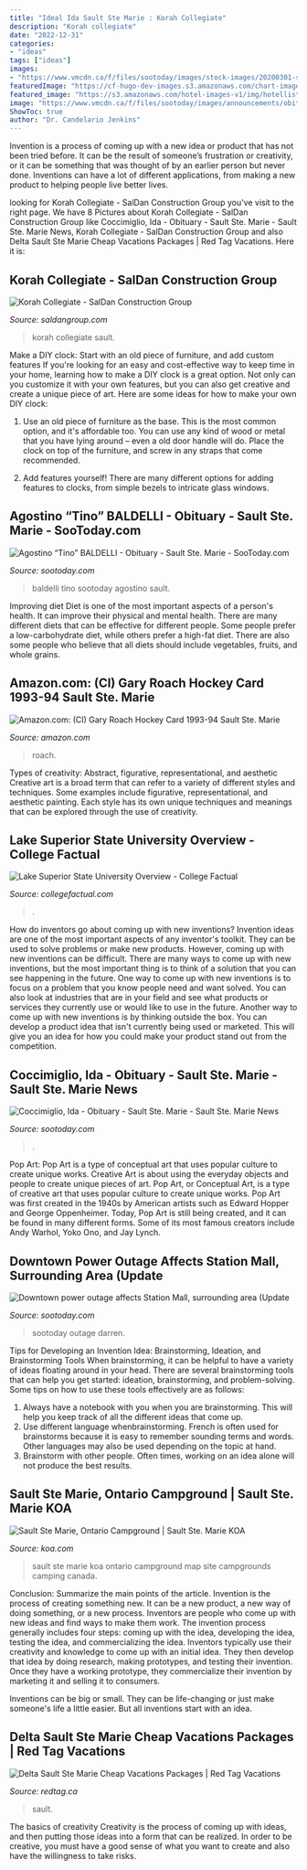 ```yaml
---
title: "Ideal Ida Sault Ste Marie : Korah Collegiate"
description: "Korah collegiate"
date: "2022-12-31"
categories:
- "ideas"
tags: ["ideas"]
images:
- "https://www.vmcdn.ca/f/files/sootoday/images/stock-images/20200301-station-mall,-winter,-stock-dt-02.jpg;w=960"
featuredImage: "https://cf-hugo-dev-images.s3.amazonaws.com/chart-images/colleges/lake-superior-state-university/map_xl.jpeg"
featured_image: "https://s3.amazonaws.com/hotel-images-v1/img/hotellistings/DELTA-SAULT-STE-MARIE--20181014192225_P.jpg"
image: "https://www.vmcdn.ca/f/files/sootoday/images/announcements/obituaries/bcf3369c-65a1-41d5-a277-3318e082d688.jpeg;w=800;h=1200;mode=crop"
ShowToc: true
author: "Dr. Candelario Jenkins"
---
```



Invention is a process of coming up with a new idea or product that has not been tried before. It can be the result of someone’s frustration or creativity, or it can be something that was thought of by an earlier person but never done. Inventions can have a lot of different applications, from making a new product to helping people live better lives.

	

		
looking for Korah Collegiate - SalDan Construction Group you've visit to the right page. We have 8 Pictures about Korah Collegiate - SalDan Construction Group like Coccimiglio, Ida - Obituary - Sault Ste. Marie - Sault Ste. Marie News, Korah Collegiate - SalDan Construction Group and also Delta Sault Ste Marie Cheap Vacations Packages | Red Tag Vacations. Here it is:
		
    
## Korah Collegiate - SalDan Construction Group

<img loading=lazy src="https://saldangroup.com/wp-content/uploads/2020/04/IMG_1131-web.jpg" onerror="this.onerror=null;this.src='https://tse3.mm.bing.net/th?id=OIP.fnNtxorbXWwHcL0NbMGTRQHaHa&amp;pid=15.1';" alt="Korah Collegiate - SalDan Construction Group">

_Source: saldangroup.com_

>korah collegiate sault. 

	

Make a DIY clock: Start with an old piece of furniture, and add custom features
If you're looking for an easy and cost-effective way to keep time in your home, learning how to make a DIY clock is a great option. Not only can you customize it with your own features, but you can also get creative and create a unique piece of art. Here are some ideas for how to make your own DIY clock:
1. Use an old piece of furniture as the base. This is the most common option, and it's affordable too. You can use any kind of wood or metal that you have lying around – even a old door handle will do. Place the clock on top of the furniture, and screw in any straps that come recommended.

2. Add features yourself! There are many different options for adding features to clocks, from simple bezels to intricate glass windows.

    
## Agostino “Tino” BALDELLI - Obituary - Sault Ste. Marie - SooToday.com

<img loading=lazy src="https://www.vmcdn.ca/f/files/sootoday/images/announcements/obituaries/baldelli.jpg;w=400;mode=crop" onerror="this.onerror=null;this.src='https://tse2.mm.bing.net/th?id=OIP.3rIJlAJLa1H20Pa2UAptqwAAAA&amp;pid=15.1';" alt="Agostino “Tino” BALDELLI - Obituary - Sault Ste. Marie - SooToday.com">

_Source: sootoday.com_

>baldelli tino sootoday agostino sault. 

	

Improving diet
Diet is one of the most important aspects of a person's health. It can improve their physical and mental health. There are many different diets that can be effective for different people. Some people prefer a low-carbohydrate diet, while others prefer a high-fat diet. There are also some people who believe that all diets should include vegetables, fruits, and whole grains.

    
## Amazon.com: (CI) Gary Roach Hockey Card 1993-94 Sault Ste. Marie

<img loading=lazy src="https://images-na.ssl-images-amazon.com/images/I/512uZO8wFOL._AC_.jpg" onerror="this.onerror=null;this.src='https://tse4.mm.bing.net/th?id=OIP.-C62PyOv5YiEoku97UZtpwAAAA&amp;pid=15.1';" alt="Amazon.com: (CI) Gary Roach Hockey Card 1993-94 Sault Ste. Marie">

_Source: amazon.com_

>roach. 

	

Types of creativity: Abstract, figurative, representational, and aesthetic
Creative art is a broad term that can refer to a variety of different styles and techniques. Some examples include figurative, representational, and aesthetic painting. Each style has its own unique techniques and meanings that can be explored through the use of creativity.

    
## Lake Superior State University Overview - College Factual

<img loading=lazy src="https://cf-hugo-dev-images.s3.amazonaws.com/chart-images/colleges/lake-superior-state-university/map_xl.jpeg" onerror="this.onerror=null;this.src='https://tse1.mm.bing.net/th?id=OIP.tAusIWAcX6HSFqKT4m9YswHaDt&amp;pid=15.1';" alt="Lake Superior State University Overview - College Factual">

_Source: collegefactual.com_

>. 

	

How do inventors go about coming up with new inventions?
Invention ideas are one of the most important aspects of any inventor's toolkit. They can be used to solve problems or make new products. However, coming up with new inventions can be difficult. There are many ways to come up with new inventions, but the most important thing is to think of a solution that you can see happening in the future.
One way to come up with new inventions is to focus on a problem that you know people need and want solved. You can also look at industries that are in your field and see what products or services they currently use or would like to use in the future. Another way to come up with new inventions is by thinking outside the box. You can develop a product idea that isn't currently being used or marketed. This will give you an idea for how you could make your product stand out from the competition.

    
## Coccimiglio, Ida - Obituary - Sault Ste. Marie - Sault Ste. Marie News

<img loading=lazy src="https://www.vmcdn.ca/f/files/sootoday/images/announcements/obituaries/bcf3369c-65a1-41d5-a277-3318e082d688.jpeg;w=800;h=1200;mode=crop" onerror="this.onerror=null;this.src='https://tse1.mm.bing.net/th?id=OIP.KbC6Cs4GoKZTLpxVAtVrRwHaLH&amp;pid=15.1';" alt="Coccimiglio, Ida - Obituary - Sault Ste. Marie - Sault Ste. Marie News">

_Source: sootoday.com_

>. 

	

Pop Art: Pop Art is a type of conceptual art that uses popular culture to create unique works.
Creative Art is about using the everyday objects and people to create unique pieces of art. Pop Art, or Conceptual Art, is a type of creative art that uses popular culture to create unique works. Pop Art was first created in the 1940s by American artists such as Edward Hopper and George Oppenheimer. Today, Pop Art is still being created, and it can be found in many different forms. Some of its most famous creators include Andy Warhol, Yoko Ono, and Jay Lynch.

    
## Downtown Power Outage Affects Station Mall, Surrounding Area (Update

<img loading=lazy src="https://www.vmcdn.ca/f/files/sootoday/images/stock-images/20200301-station-mall,-winter,-stock-dt-02.jpg;w=960" onerror="this.onerror=null;this.src='https://tse2.mm.bing.net/th?id=OIP.yV5xh5f0vO22kAEfWGqH8AHaE8&amp;pid=15.1';" alt="Downtown power outage affects Station Mall, surrounding area (Update">

_Source: sootoday.com_

>sootoday outage darren. 

	

Tips for Developing an Invention Idea: Brainstorming, Ideation, and Brainstorming Tools
When brainstorming, it can be helpful to have a variety of ideas floating around in your head. There are several brainstorming tools that can help you get started: ideation, brainstorming, and problem-solving. Some tips on how to use these tools effectively are as follows: 
1. Always have a notebook with you when you are brainstorming. This will help you keep track of all the different ideas that come up. 
2. Use different language whenbrainstorming. French is often used for brainstorms because it is easy to remember sounding terms and words. Other languages may also be used depending on the topic at hand. 
3. Brainstorm with other people. Often times, working on an idea alone will not produce the best results.

    
## Sault Ste Marie, Ontario Campground | Sault Ste. Marie KOA

<img loading=lazy src="http://koa.com/content/campgrounds/sault-ste-marie/sitemap/55150sitemap2e62d8d4-8b77-4028-a777-06617acc69d0.jpg" onerror="this.onerror=null;this.src='https://tse1.mm.bing.net/th?id=OIP.7LRCvUgR6iXegDbMDoRmGgHaGB&amp;pid=15.1';" alt="Sault Ste Marie, Ontario Campground | Sault Ste. Marie KOA">

_Source: koa.com_

>sault ste marie koa ontario campground map site campgrounds camping canada. 

	

Conclusion: Summarize the main points of the article.
Invention is the process of creating something new. It can be a new product, a new way of doing something, or a new process. Inventors are people who come up with new ideas and find ways to make them work.
The invention process generally includes four steps: coming up with the idea, developing the idea, testing the idea, and commercializing the idea. Inventors typically use their creativity and knowledge to come up with an initial idea. They then develop that idea by doing research, making prototypes, and testing their invention. Once they have a working prototype, they commercialize their invention by marketing it and selling it to consumers.

Inventions can be big or small. They can be life-changing or just make someone's life a little easier. But all inventions start with an idea.

    
## Delta Sault Ste Marie Cheap Vacations Packages | Red Tag Vacations

<img loading=lazy src="https://s3.amazonaws.com/hotel-images-v1/img/hotellistings/DELTA-SAULT-STE-MARIE--20181014192225_P.jpg" onerror="this.onerror=null;this.src='https://tse2.mm.bing.net/th?id=OIP.70wET9RQzI61vaSyCo8KLwHaEK&amp;pid=15.1';" alt="Delta Sault Ste Marie Cheap Vacations Packages | Red Tag Vacations">

_Source: redtag.ca_

>sault. 

	

The basics of creativity
Creativity is the process of coming up with ideas, and then putting those ideas into a form that can be realized. In order to be creative, you must have a good sense of what you want to create and also have the willingness to take risks.

